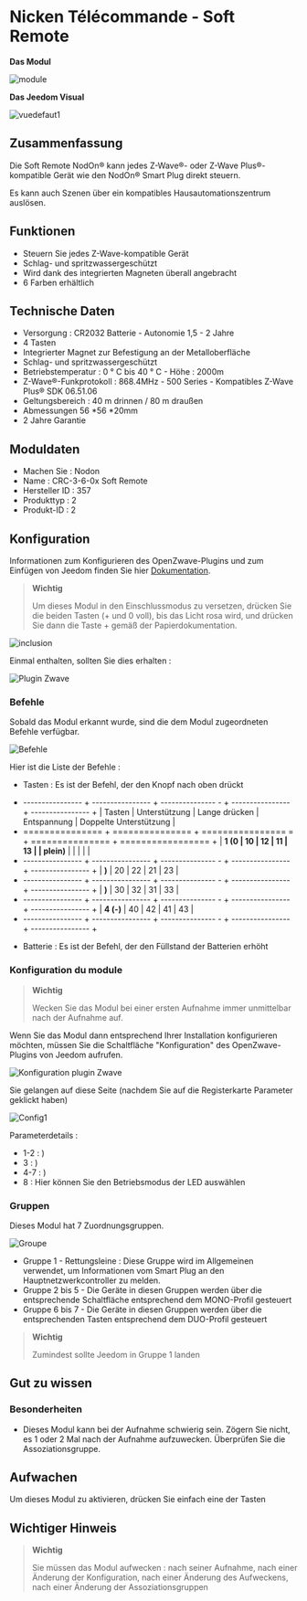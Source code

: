 # Nicken Télécommande - Soft Remote

**Das Modul**

![module](images/nodon.softremote/module.jpg)

**Das Jeedom Visual**

![vuedefaut1](images/nodon.softremote/vuedefaut1.png)

## Zusammenfassung

Die Soft Remote NodOn® kann jedes Z-Wave®- oder Z-Wave Plus®-kompatible Gerät wie den NodOn® Smart Plug direkt steuern.

Es kann auch Szenen über ein kompatibles Hausautomationszentrum auslösen.

## Funktionen

-   Steuern Sie jedes Z-Wave-kompatible Gerät
-   Schlag- und spritzwassergeschützt
-   Wird dank des integrierten Magneten überall angebracht
-   6 Farben erhältlich

## Technische Daten

-   Versorgung : CR2032 Batterie - Autonomie 1,5 - 2 Jahre
-   4 Tasten
-   Integrierter Magnet zur Befestigung an der Metalloberfläche
-   Schlag- und spritzwassergeschützt
-   Betriebstemperatur : 0 ° C bis 40 ° C - Höhe : 2000m
-   Z-Wave®-Funkprotokoll : 868.4MHz - 500 Series - Kompatibles Z-Wave Plus® SDK 06.51.06
-   Geltungsbereich : 40 m drinnen / 80 m draußen
-   Abmessungen 56 \*56 \*20mm
-   2 Jahre Garantie

## Moduldaten

-   Machen Sie : Nodon
-   Name : CRC-3-6-0x Soft Remote
-   Hersteller ID : 357
-   Produkttyp : 2
-   Produkt-ID : 2

## Konfiguration

Informationen zum Konfigurieren des OpenZwave-Plugins und zum Einfügen von Jeedom finden Sie hier [Dokumentation](https://doc.jeedom.com/de_DE/plugins/automation%20protocol/openzwave/).

> **Wichtig**
>
> Um dieses Modul in den Einschlussmodus zu versetzen, drücken Sie die beiden Tasten (+ und 0 voll), bis das Licht rosa wird, und drücken Sie dann die Taste + gemäß der Papierdokumentation.

![inclusion](images/nodon.softremote/inclusion.jpg)

Einmal enthalten, sollten Sie dies erhalten :

![Plugin Zwave](images/nodon.softremote/information.png)

### Befehle

Sobald das Modul erkannt wurde, sind die dem Modul zugeordneten Befehle verfügbar.

![Befehle](images/nodon.softremote/commandes.png)

Hier ist die Liste der Befehle :

-   Tasten : Es ist der Befehl, der den Knopf nach oben drückt

+ ---------------- + ---------------- + --------------- - + ---------------- + ---------------- +
| Tasten        | Unterstützung          | Lange drücken     | Entspannung    | Doppelte Unterstützung   |
+ =============== + =============== + ================ = + =============== + ================= +
| **1 (0         | 10             | 12             | 11             | 13             |
| plein)**       |                |                |                |                |
+ ---------------- + ---------------- + --------------- - + ---------------- + ---------------- +
| **)**      | 20             | 22             | 21             | 23             |
+ ---------------- + ---------------- + --------------- - + ---------------- + ---------------- +
| **)** | 30             | 32             | 31             | 33             |
+ ---------------- + ---------------- + --------------- - + ---------------- + ---------------- +
| **4 (-)**      | 40             | 42             | 41             | 43             |
+ ---------------- + ---------------- + --------------- - + ---------------- + ---------------- +

-   Batterie : Es ist der Befehl, der den Füllstand der Batterien erhöht

### Konfiguration du module

> **Wichtig**
>
> Wecken Sie das Modul bei einer ersten Aufnahme immer unmittelbar nach der Aufnahme auf.

Wenn Sie das Modul dann entsprechend Ihrer Installation konfigurieren möchten, müssen Sie die Schaltfläche "Konfiguration" des OpenZwave-Plugins von Jeedom aufrufen.

![Konfiguration plugin Zwave](images/plugin/bouton_configuration.jpg)

Sie gelangen auf diese Seite (nachdem Sie auf die Registerkarte Parameter geklickt haben)

![Config1](images/nodon.softremote/config1.png)

Parameterdetails :

-   1-2 : )
-   3 : )
-   4-7 : )
-   8 : Hier können Sie den Betriebsmodus der LED auswählen

### Gruppen

Dieses Modul hat 7 Zuordnungsgruppen.

![Groupe](images/nodon.softremote/groupe.png)

-   Gruppe 1 - Rettungsleine : Diese Gruppe wird im Allgemeinen verwendet, um Informationen vom Smart Plug an den Hauptnetzwerkcontroller zu melden.
-   Gruppe 2 bis 5 - Die Geräte in diesen Gruppen werden über die entsprechende Schaltfläche entsprechend dem MONO-Profil gesteuert
-   Gruppe 6 bis 7 - Die Geräte in diesen Gruppen werden über die entsprechenden Tasten entsprechend dem DUO-Profil gesteuert

> **Wichtig**
>
> Zumindest sollte Jeedom in Gruppe 1 landen

## Gut zu wissen

### Besonderheiten

-   Dieses Modul kann bei der Aufnahme schwierig sein. Zögern Sie nicht, es 1 oder 2 Mal nach der Aufnahme aufzuwecken. Überprüfen Sie die Assoziationsgruppe.

## Aufwachen

Um dieses Modul zu aktivieren, drücken Sie einfach eine der Tasten

## Wichtiger Hinweis

> **Wichtig**
>
> Sie müssen das Modul aufwecken : nach seiner Aufnahme, nach einer Änderung der Konfiguration, nach einer Änderung des Aufweckens, nach einer Änderung der Assoziationsgruppen
